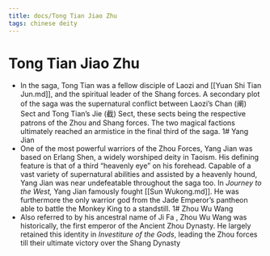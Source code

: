 ```yaml
---
title: docs/Tong Tian Jiao Zhu
tags: chinese deity
---
```


# Tong Tian Jiao Zhu 
- In the saga, Tong Tian was a fellow disciple of Laozi and [[Yuan Shi Tian Jun.md]], and the spiritual leader of the Shang forces. A secondary plot of the saga was the supernatural conflict between Laozi’s Chan (阐) Sect and Tong Tian’s Jie (截) Sect, these sects being the respective patrons of the Zhou and Shang forces. The two magical factions ultimately reached an armistice in the final third of the saga.
1# Yang Jian 
- One of the most powerful warriors of the Zhou Forces, Yang Jian was based on Erlang Shen, a widely worshiped deity in Taoism. His defining feature is that of a third “heavenly eye” on his forehead. Capable of a vast variety of supernatural abilities and assisted by a heavenly hound, Yang Jian was near undefeatable throughout the saga too. In _Journey to the West,_ Yang Jian famously fought [[Sun Wukong.md]]. He was furthermore the only warrior god from the Jade Emperor’s pantheon able to battle the Monkey King to a standstill.
1# Zhou Wu Wang 
- Also referred to by his ancestral name of Ji Fa , Zhou Wu Wang was historically, the first emperor of the Ancient Zhou Dynasty. He largely retained this identity in _Investiture of the Gods_, leading the Zhou forces till their ultimate victory over the Shang Dynasty
